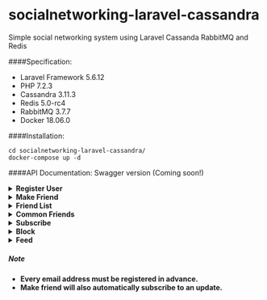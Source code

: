 # socialnetworking-laravel-cassandra
Simple social networking system using Laravel Cassanda RabbitMQ and Redis

####Specification:

* Laravel Framework 5.6.12
* PHP 7.2.3
* Cassandra 3.11.3
* Redis 5.0-rc4
* RabbitMQ 3.7.7
* Docker 18.06.0


####Installation:
```
cd socialnetworking-laravel-cassandra/
docker-compose up -d
```

####API Documentation:
Swagger version (Coming soon!)

<details>
<summary><b>Register User<b></summary>
<p>

* **URL**

  POST /api/user
*  **Body (raw)**

    ```
    {
        "email": "smile@example.com"
    }
    ```
* **Success Response:**

  * **Code:** 200 <br />
    **Content:** 
    ```
    { 
        "success": true    
    }
    ```
* **Error Response:**

  * **Code:** 400 / 500<br />
    **Content:** 
    ```
    { 
        "success": false, 
        "error" : ... 
    }
    ```

* **Sample Call:**

   * Request:

  ```
    curl -X POST "http://localhost:12001/api/user" -H "accept: application/json" -d '{"email": "smile@example.com"}'
  ```
  * Response:
  ```
    { 
        "success": true    
    }
  ```
</p>
</details>

<details>
<summary><b>Make Friend<b></summary>
<p>

* **URL**

  POST /api/friend
*  **Body (raw)**

    ```
    {
      "friends":
        [
          "smile@example.com",
          "laugh@example.com"
        ]
    }
    ```
* **Success Response:**

  * **Code:** 200 <br />
    **Content:** 
    ```
    { 
        "success": true    
    }
    ```
* **Error Response:**

  * **Code:** 400 / 500<br />
    **Content:** 
    ```
    { 
        "success": false, 
        "error" : ... 
    }
    ```

* **Sample Call:**

   * Request:

  ```
    curl -X POST "http://localhost:12001/api/friend" -H "accept: application/json" -d '{
                                                                                         "friends":
                                                                                           [
                                                                                             "smile@example.com",
                                                                                             "laugh@example.com"
                                                                                           ]
                                                                                       }'
  ```
  * Response:
  ```
    { 
        "success": true    
    }
  ```
</p>
</details>

<details>
<summary><b>Friend List<b></summary>
<p>

* **URL**

  POST /api/friend/list
*  **Body (raw)**

    ```
    {
        "email": "smile@example.com"
    }
    ```
* **Success Response:**

  * **Code:** 200 <br />
    **Content:** 
    ```
    { 
        "success": true,
        "friends": [
            "laugh@example.com"
        ],
        "count": 1
    }
    ```
* **Error Response:**

  * **Code:** 400 / 500<br />
    **Content:** 
    ```
    { 
        "success": false, 
        "error" : ... 
    }
    ```

* **Sample Call:**

   * Request:

  ```
    curl -X POST "http://localhost:12001/api/friend/list" -H "accept: application/json" -d '{"email": "smile@example.com"}'
  ```
  * Response:
  ```
    { 
        "success": true,
        "friends": [
            "laugh@example.com"
        ],
        "count": 1
    }
  ```
</p>
</details>

<details>
<summary><b>Common Friends<b></summary>
<p>

* **URL**

  POST /api/friend/common
*  **Body (raw)**

    ```
    {
        "friends": [
            "smila@example.com",
            "random@roar.com"
        ]
    }
    ```
* **Success Response:**

  * **Code:** 200 <br />
    **Content:** 
    ```
    { 
        "success": true,
        "friends": [
            "laugh@example.com"
        ],
        "count": 1
    }
    ```
* **Error Response:**

  * **Code:** 400 / 500<br />
    **Content:** 
    ```
    { 
        "success": false, 
        "error" : ... 
    }
    ```

* **Sample Call:**

   * Request:

  ```
    curl -X POST "http://localhost:12001/api/friend/common" -H "accept: application/json" -d '{
                                                                                                "friends":
                                                                                                  [
                                                                                                    "smila@example.com",
                                                                                                    "random@roar.com"
                                                                                                  ]
                                                                                              }'
  ```
  * Response:
  ```
    { 
        "success": true,
        "friends": [
            "laugh@example.com"
        ],
        "count": 1
    }
  ```
</p>
</details>

<details>
<summary><b>Subscribe<b></summary>
<p>

* **URL**

  POST /api/subscribe
*  **Body (raw)**

    ```
    {
      "requestor": "smile@example.com",
      "target": "chanel@bb.com"
    }
    ```
* **Success Response:**

  * **Code:** 200 <br />
    **Content:** 
    ```
    { 
        "success": true,
    }
    ```
* **Error Response:**

  * **Code:** 400 / 500<br />
    **Content:** 
    ```
    { 
        "success": false, 
        "error" : ... 
    }
    ```

* **Sample Call:**

   * Request:

  ```
    curl -X POST "http://localhost:12001/api/subscribe" -H "accept: application/json" -d '{
                                                                                            "requestor": "smile@example.com",
                                                                                            "target": "chanel@bb.com"
                                                                                          }'
  ```
  * Response:
  ```
    { 
        "success": true,
    }
  ```
</p>
</details>

<details>
<summary><b>Block<b></summary>
<p>

* **URL**

  POST /api/block
*  **Body (raw)**

    ```
    {
      "requestor": "smile@example.com",
      "target": "badtzmaru@nobody.com"
    }
    ```
* **Success Response:**

  * **Code:** 200 <br />
    **Content:** 
    ```
    { 
        "success": true,
    }
    ```
* **Error Response:**

  * **Code:** 400 / 500<br />
    **Content:** 
    ```
    { 
        "success": false, 
        "error" : ... 
    }
    ```

* **Sample Call:**

   * Request:

  ```
    curl -X POST "http://localhost:12001/api/block" -H "accept: application/json" -d '{
                                                                                        "requestor": "smile@example.com",
                                                                                        "target": "badtzmaru@nobody.com"
                                                                                      }'
  ```
  * Response:
  ```
    { 
        "success": true,
    }
  ```
</p>
</details>

<details>
<summary><b>Feed<b></summary>
<p>

To retrieve the list of email addresses that will receive the feed.

Note: the recipient email address must be a registered email address.

* **URL**

  POST /api/feed
*  **Body (raw)**

    ```
    {
      "requestor": "smile@example.com",
      "text": "Hi all! unknown@somewhere.com"
    }
    ```
* **Success Response:**

  * **Code:** 200 <br />
    **Content:** 
    ```
    {
        "success": true,
        "recipients": [
            "laugh@example.com",
            "unknown@somewhere.com",
        ]
    }
    ```
* **Error Response:**

  * **Code:** 400 / 500<br />
    **Content:** 
    ```
    { 
        "success": false, 
        "error" : ... 
    }
    ```

* **Sample Call:**

   * Request:

  ```
    curl -X POST "http://localhost:12001/api/feed" -H "accept: application/json" -d '{
                                                                                        "requestor": "smile@example.com",
                                                                                        "text": "Hi all! unknown@somewhere.com"
                                                                                      }'
  ```
  * Response:
  ```
    {
        "success": true,
        "recipients": [
            "laugh@example.com",
            "unknown@somewhere.com",
        ]
    }
  ```
</p>
</details>

##### Note
* Every email address must be registered in advance. 
* Make friend will also automatically subscribe to an update.
